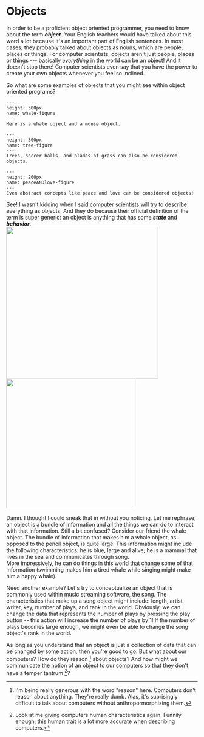 Objects
=======
In order to be a proficient object oriented programmer, you need to know about the term <b><i>object</i></b>. Your English teachers would have
talked about this word a lot because it's an important part of English sentences. In most cases, they probably talked about objects
as nouns, which are people, places or things. For computer scientists, objects aren't just people, places or things --- basically *everything* in the world can be an object!
And it doesn't stop there! Computer scientists even say that you have the power to create your own objects whenever you feel so inclined. 

So what are some examples of objects that you might see within object oriented programs?
 
```{figure} Whalemouse.png
---
height: 300px
name: whale-figure
---
Here is a whale object and a mouse object.
```

```{figure} Treeball.png
---
height: 300px
name: tree-figure
---
Trees, soccer balls, and blades of grass can also be considered objects.
```
```{figure} drawPeaceLove.png
---
height: 200px
name: peaceANDlove-figure
---
Even abstract concepts like peace and love can be considered objects!
```

See! I wasn't kidding when I said computer scientists will try to describe everything as objects. And they do because their official definition
of the term is super generic: an object is anything that has some <b><i>state</i></b> and <b><i>behavior</i></b>. 
<br>
<img width="400px" src="https://66.media.tumblr.com/8c81ee99c3bd4a24fb6e9f6a989ae19c/tumblr_pdt19g8dh91wmjj3po2_500.gif"><img src="https://pa1.narvii.com/5780/9ab01f3bcf61f2b2c4abc0a4f450f175e1c97187_hq.gif" width="340px"><br>
<br>
Damn. I thought I could sneak that in without you noticing. Let me rephrase; an object is a bundle of information and all the things we can do to interact with that information.
Still a bit confused?  Consider our friend the whale object. The bundle of information that makes him a whale object, as opposed to the pencil object, is quite large. This information might include the following characteristics: he is blue, large and alive; he is a mammal that lives in the sea and communicates through song.  
More impressively, he can do things in this world that change some of that information (swimming makes him a tired whale while singing might make him a happy
whale).

Need another example? Let's try to conceptualize an object that is commonly used within music streaming software, the song. The characteristics that
make up a song object might include: length, artist, writer, key, number of plays, and rank in the world. Obviously, we can change the data that 
represents the number of plays by pressing the play button -- this action will increase the number of plays by 1! If the number of plays becomes
large enough, we might even be able to change the song object's rank in the world. 

As long as you understand that an object is just a collection of data that can be changed by some action, then you're good to go. But what about
our computers? How do they reason [^*] about objects? And how might we communicate the notion of an object to our computers so that they don't have a temper tantrum [^**]?

[^*]: I'm being really generous with the word "reason" here. Computers don't reason about anything. They're really dumb. Alas, it's suprisingly difficult to talk about computers without
anthropormorphizing them.  

[^**]: Look at me giving computers human characteristics again. Funnily enough, this human trait is a lot more accurate when describing computers.
